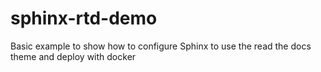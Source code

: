 # sphinx-rtd-demo
Basic example to show how to configure Sphinx to use the read the docs theme and deploy with docker
